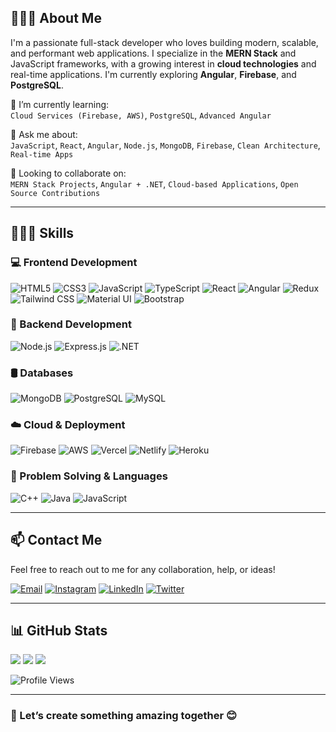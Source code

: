 ## 🧑🏻‍💼 About Me

I'm a passionate full-stack developer who loves building modern, scalable, and performant web applications. I specialize in the **MERN Stack** and JavaScript frameworks, with a growing interest in **cloud technologies** and real-time applications. I'm currently exploring **Angular**, **Firebase**, and **PostgreSQL**.

🌱 I’m currently learning:  
`Cloud Services (Firebase, AWS)`, `PostgreSQL`, `Advanced Angular`

💬 Ask me about:  
`JavaScript`, `React`, `Angular`, `Node.js`, `MongoDB`, `Firebase`, `Clean Architecture`, `Real-time Apps`

🚀 Looking to collaborate on:  
`MERN Stack Projects`, `Angular + .NET`, `Cloud-based Applications`, `Open Source Contributions`

---

## 👨🏻‍💻 Skills

### 💻 Frontend Development  
![HTML5](https://img.shields.io/badge/HTML5-E34F26?style=for-the-badge&logo=html5&logoColor=white)
![CSS3](https://img.shields.io/badge/CSS3-1572B6?style=for-the-badge&logo=css3&logoColor=white)
![JavaScript](https://img.shields.io/badge/JavaScript-F7DF1E?style=for-the-badge&logo=javascript&logoColor=black)
![TypeScript](https://img.shields.io/badge/TypeScript-007ACC?style=for-the-badge&logo=typescript&logoColor=white)
![React](https://img.shields.io/badge/React-20232A?style=for-the-badge&logo=react&logoColor=61DAFB)
![Angular](https://img.shields.io/badge/Angular-DD0031?style=for-the-badge&logo=angular&logoColor=white)
![Redux](https://img.shields.io/badge/Redux-764ABC?style=for-the-badge&logo=redux&logoColor=white)
![Tailwind CSS](https://img.shields.io/badge/Tailwind-38B2AC?style=for-the-badge&logo=tailwind-css&logoColor=white)
![Material UI](https://img.shields.io/badge/MUI-007FFF?style=for-the-badge&logo=mui&logoColor=white)
![Bootstrap](https://img.shields.io/badge/Bootstrap-563D7C?style=for-the-badge&logo=bootstrap&logoColor=white)

### 🧠 Backend Development  
![Node.js](https://img.shields.io/badge/Node.js-339933?style=for-the-badge&logo=nodedotjs&logoColor=white)
![Express.js](https://img.shields.io/badge/Express.js-000000?style=for-the-badge&logo=express&logoColor=white)
![.NET](https://img.shields.io/badge/.NET-512BD4?style=for-the-badge&logo=dotnet&logoColor=white)

### 🛢️ Databases  
![MongoDB](https://img.shields.io/badge/MongoDB-4EA94B?style=for-the-badge&logo=mongodb&logoColor=white)
![PostgreSQL](https://img.shields.io/badge/PostgreSQL-336791?style=for-the-badge&logo=postgresql&logoColor=white)
![MySQL](https://img.shields.io/badge/MySQL-005C84?style=for-the-badge&logo=mysql&logoColor=white)

### ☁️ Cloud & Deployment  
![Firebase](https://img.shields.io/badge/firebase-ffca28?style=for-the-badge&logo=firebase&logoColor=black)
![AWS](https://img.shields.io/badge/AWS-FF9900?style=for-the-badge&logo=amazonaws&logoColor=white)
![Vercel](https://img.shields.io/badge/vercel-000000?style=for-the-badge&logo=vercel&logoColor=white)
![Netlify](https://img.shields.io/badge/netlify-00C7B7?style=for-the-badge&logo=netlify&logoColor=white)
![Heroku](https://img.shields.io/badge/heroku-430098?style=for-the-badge&logo=heroku&logoColor=white)

### 🧠 Problem Solving & Languages  
![C++](https://img.shields.io/badge/C++-00599C?style=for-the-badge&logo=c%2B%2B&logoColor=white)
![Java](https://img.shields.io/badge/Java-ED8B00?style=for-the-badge&logo=java&logoColor=white)
![JavaScript](https://img.shields.io/badge/JavaScript-F7DF1E?style=for-the-badge&logo=javascript&logoColor=black)

---

## 📫 Contact Me

Feel free to reach out to me for any collaboration, help, or ideas!

[![Email](https://img.shields.io/badge/Gmail-D14836?style=for-the-badge&logo=gmail&logoColor=white)](mailto:chauhanpjc333@gmail.com)
[![Instagram](https://img.shields.io/badge/Instagram-E4405F?style=for-the-badge&logo=instagram&logoColor=white)](https://www.instagram.com/priyank.303/)
[![LinkedIn](https://img.shields.io/badge/LinkedIn-0077B5?style=for-the-badge&logo=linkedin&logoColor=white)](https://www.linkedin.com/in/priyank-chauhan-981784212/)
[![Twitter](https://img.shields.io/badge/Twitter-1DA1F2?style=for-the-badge&logo=twitter&logoColor=white)](https://twitter.com/Priyank_303)

---

## 📊 GitHub Stats

![](https://github-readme-stats.vercel.app/api?username=PriyanK1133&theme=radical&hide_border=false&include_all_commits=true&count_private=true)
![](https://github-readme-streak-stats.herokuapp.com/?user=PriyanK1133&theme=radical&hide_border=false)
![](https://github-readme-stats.vercel.app/api/top-langs/?username=PriyanK1133&theme=radical&hide_border=false&layout=compact)

![Profile Views](https://komarev.com/ghpvc/?username=PriyanK1133&style=flat-square&color=blue)

---

### 🚀 Let’s create something amazing together 😊
